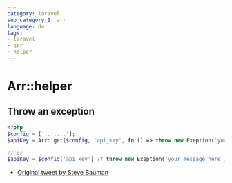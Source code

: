 ```yaml
---
category: laravel
sub_category_1: arr
language: de
tags:
- laravel
- arr
- helper
---
```


# Arr::helper


## Throw an exception

```php
<?php
$config = ['.......'];
$apiKey = Arr::get($config, 'api_key', fn () => throw new Exeption('your message here'));

// or
$apiKey = $config['api_key'] ?? throw new Exeption('your message here'));
```

- [Original tweet by Steve Bauman](https://twitter.com/realstevebauman/status/1557393557735997443)
